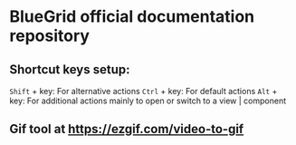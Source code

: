 # BlueGrid official documentation repository

## Shortcut keys setup:
```Shift``` + key: For alternative actions
```Ctrl``` + key: For default actions
```Alt``` + key: For additional actions mainly to open or switch to a view | component

## Gif tool at https://ezgif.com/video-to-gif
